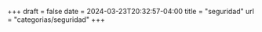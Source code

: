 +++
draft = false
date = 2024-03-23T20:32:57-04:00
title = "seguridad"
url = "categorias/seguridad"
+++